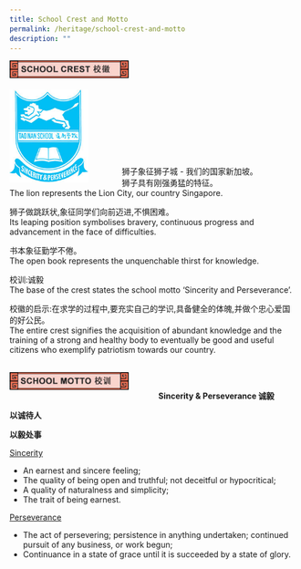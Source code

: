 ```yaml
---
title: School Crest and Motto
permalink: /heritage/school-crest-and-motto
description: ""
---
```

<div>
<div style="float: left">
<img src="/images/crest_header_1.jpg" 
     style="width:80%">
</div>
<div>
</div>
</div>

<br>
<br>
<br>
		 
<div>
<div style="float: left">
<img src="/images/crest1.jpg" 
     style="width:70%">
</div>
<div>
</div>
</div>

<br>
<br>
<br>
<br>
<br>
<br>
<br>

狮子象征狮子城 - 我们的国家新加坡。<br>
狮子具有刚强勇猛的特征。<br>
The lion represents the Lion City, our country Singapore.

狮子做跳跃状,象征同学们向前迈进,不惧困难。<br>
Its leaping position symbolises bravery, continuous progress and advancement in the face of difficulties.

书本象征勤学不倦。<br>
The open book represents the unquenchable thirst for knowledge.

校训:诚毅 <br>
The base of the crest states the school motto ‘Sincerity and Perseverance’.

校徽的启示:在求学的过程中,要充实自己的学识,具备健全的体魄,并做个忠心爱国的好公民。<br>
The entire crest signifies the acquisition of abundant knowledge and the training of a strong and healthy body to eventually be good and useful citizens who exemplify patriotism towards our country.

<br>

<div>
<div style="float: left">
<img src="/images/crest_header_2.jpg" 
     style="width:80%">
</div>
<div>
</div>
</div>

<br>

**Sincerity & Perseverance 诚毅**

**以诚待人**

**以毅处事**

<u> Sincerity </u> <br>
* An earnest and sincere feeling;
* The quality of being open and truthful; not deceitful or hypocritical;
* A quality of naturalness and simplicity;
* The trait of being earnest.

<u> Perseverance </u> <br>
* The act of persevering; persistence in anything undertaken; continued pursuit of any business, or work begun;
* Continuance in a state of grace until it is succeeded by a state of glory.